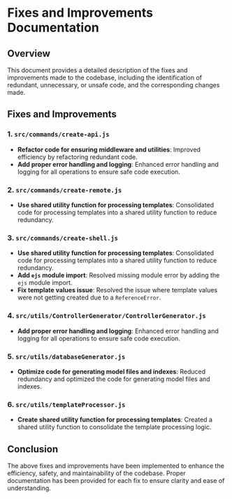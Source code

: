 # Fixes and Improvements Documentation

## Overview

This document provides a detailed description of the fixes and improvements made to the codebase, including the identification of redundant, unnecessary, or unsafe code, and the corresponding changes made.

## Fixes and Improvements

### 1. `src/commands/create-api.js`
- **Refactor code for ensuring middleware and utilities**: Improved efficiency by refactoring redundant code.
- **Add proper error handling and logging**: Enhanced error handling and logging for all operations to ensure safe code execution.

### 2. `src/commands/create-remote.js`
- **Use shared utility function for processing templates**: Consolidated code for processing templates into a shared utility function to reduce redundancy.

### 3. `src/commands/create-shell.js`
- **Use shared utility function for processing templates**: Consolidated code for processing templates into a shared utility function to reduce redundancy.
- **Add `ejs` module import**: Resolved missing module error by adding the `ejs` module import.
- **Fix template values issue**: Resolved the issue where template values were not getting created due to a `ReferenceError`.

### 4. `src/utils/ControllerGenerator/ControllerGenerator.js`
- **Add proper error handling and logging**: Enhanced error handling and logging for all operations to ensure safe code execution.

### 5. `src/utils/databaseGenerator.js`
- **Optimize code for generating model files and indexes**: Reduced redundancy and optimized the code for generating model files and indexes.

### 6. `src/utils/templateProcessor.js`
- **Create shared utility function for processing templates**: Created a shared utility function to consolidate the template processing logic.

## Conclusion

The above fixes and improvements have been implemented to enhance the efficiency, safety, and maintainability of the codebase. Proper documentation has been provided for each fix to ensure clarity and ease of understanding.
